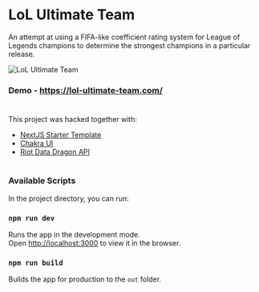 
# LoL Ultimate Team

An attempt at using a FIFA-like coefficient rating system for League of Legends champions to determine the strongest champions in a particular release.

![LoL Ultimate Team](https://user-images.githubusercontent.com/20380970/181111654-1a37cfed-eb06-4464-9769-71cc65f7d647.png)

### Demo - https://lol-ultimate-team.com/
#
This project was hacked together with:
- [NextJS Starter Template](https://nextjs.org/learn)
- [Chakra UI](https://chakra-ui.com/)
- [Riot Data Dragon API](https://riot-api-libraries.readthedocs.io/en/latest/ddragon.html)

#
### Available Scripts

In the project directory, you can run:

### `npm run dev`

Runs the app in the development mode.\
Open [http://localhost:3000](http://localhost:3000) to view it in the browser.


### `npm run build`

Builds the app for production to the `out` folder.

#